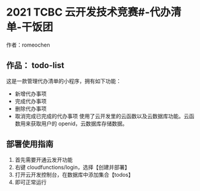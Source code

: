 # 2021 TCBC 云开发技术竞赛#-代办清单-干饭团

作者：romeochen

## 作品： todo-list
这是一款管理代办清单的小程序，拥有如下功能：
- 新增代办事项
- 完成代办事项
- 删除代办事项
- 取消完成已完成的代办事项
使用了云开发里的云函数以及云数据库功能。云函数用来获取用户的 openid，云数据库存储数据。

## 部署使用指南
1. 首先需要开通云发开功能
2. 右键 cloudfunctions/login，选择【创建并部署】
3. 打开云开发控制台，在数据库中添加集合【todos】
4. 即可正常运行